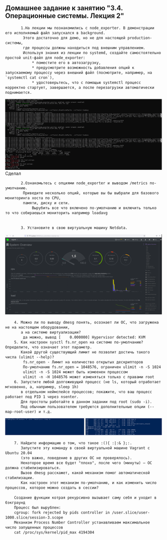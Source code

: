 ## Домашнее задание к занятию "3.4. Операционные системы. Лекция 2"
           1.На лекции мы познакомились с node_exporter. В демонстрации его исполняемый файл запускался в background.
            Этого достаточно для демо, но не для настоящей production-системы, 
            где процессы должны находиться под внешним управлением. 
            Используя знания из лекции по systemd, создайте самостоятельно простой unit-файл для node_exporter:
                * поместите его в автозагрузку,
                * предусмотрите возможность добавления опций к запускаемому процессу через внешний файл (посмотрите, например, на `systemctl cat cron`),
                * удостоверьтесь, что с помощью systemctl процесс корректно стартует, завершается, а после перезагрузки автоматически поднимается.
![img_3.png](img_3.png)Сделал
    
           2.Ознакомьтесь с опциями node_exporter и выводом /metrics по-умолчанию. 
            Приведите несколько опций, которые вы бы выбрали для базового мониторинга хоста по CPU, 
            памяти, диску и сети.
                Вырубить все что включено по-умолчанию и включить только то что собираешься мониторить например loadavg
                                    
            
           3. Установите в свою виртуальную машину Netdata.
![img_2.png](img_2.png)

        4. Можно ли по выводу dmesg понять, осознает ли ОС, что загружена не на настоящем оборудовании,
           а на системе виртуализации?
            да можно, вывод [    0.000000] Hypervisor detected: KVM
        5. Как настроен sysctl fs.nr_open на системе по-умолчанию? Определите, что означает этот параметр. 
           Какой другой существующий лимит не позволит достичь такого числа (ulimit --help)?
            fs.nr_open - Лимит на количество открытых дескрипторов
            По-умолчанию fs.nr_open = 1048576, ограничен ulimit -n -S 1024 
            ulimit -n -S 1024 может быть измеенен процессом
            ulimit -n -H 1048576 может изменяться только с правами root
        6. Запустите любой долгоживущий процесс (не ls, который отработает мгновенно, а, например, sleep 1h)
           в отдельном неймспейсе процессов; покажите, что ваш процесс работает под PID 1 через nsenter.
           Для простоты работайте в данном задании под root (sudo -i).
           Под обычным пользователем требуются дополнительные опции (--map-root-user) и т.д.
![img_1.png](img_1.png)

        7. Найдите информацию о том, что такое :(){ :|:& };:. 
           Запустите эту команду в своей виртуальной машине Vagrant с Ubuntu 20.04 
           (это важно, поведение в других ОС не проверялось).
           Некоторое время все будет "плохо", после чего (минуты) – ОС должна стабилизироваться. 
           Вызов dmesg расскажет, какой механизм помог автоматической стабилизации. 
           Как настроен этот механизм по-умолчанию, и как изменить число процессов, которое можно создать в сессии?
           
        Создание функции котрая рекурсивно вызывает саму себя и уходит в бэкграунд
        Процесс был вырублен:
        cgroup: fork rejected by pids controller in /user.slice/user-1000.slice/session-3.scope
        Механизм Process Number Controller устанавливаем максимальное число запущенных процессов
        cat /proc/sys/kernel/pid_max 4194304

        
